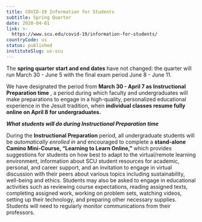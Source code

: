 ```yaml
---
title: COVID-19 Information for Students
subtitle: Spring Quarter
date: 2020-04-01
link: >-
  https://www.scu.edu/covid-19/information-for-students/
countryCode: us
status: published
instituteSlug: us-scu
---
```

The  **spring quarter  start and end dates** have not changed: the quarter will run March 30 - June 5 with the final exam period June 8 - June 11.

We have designated the period from  **March 30 - April 7 as Instructional Preparation time** , a period during which faculty and undergraduates will make preparations to engage in a high-quality, personalized educational experience in the Jesuit tradition, when  **individual classes resume fully online on April 8 for undergraduates.**

_**What students will do during Instructional Preparation time**_

During the  **Instructional Preparation**  period, all undergraduate students will be  _automatically enrolled in_  and encouraged to complete a  **stand-alone Camino Mini-Course, “Learning to Learn Online,”**  which provides suggestions for students on how best to adapt to the virtual/remote learning environment, information about SCU student resources for academic, personal, and career support, and an invitation to engage in virtual discussion with their peers about various topics including sustainability, well-being and ethics. Students may also be asked to engage in educational activities such as reviewing course expectations, reading assigned texts, completing assigned work, working on problem sets, watching videos, setting up their technology, and preparing other necessary supplies. Students will need to regularly monitor communications from their professors.

